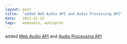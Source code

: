 ```yaml
---
layout: post
title:  "added Web Audio API and Audio Processing API"
date:   2011-12-15
tags:   webaudio, audioproc
---
```


added [Web Audio API](/spec/webaudio) and [Audio Processing API](/spec/audioproc)

